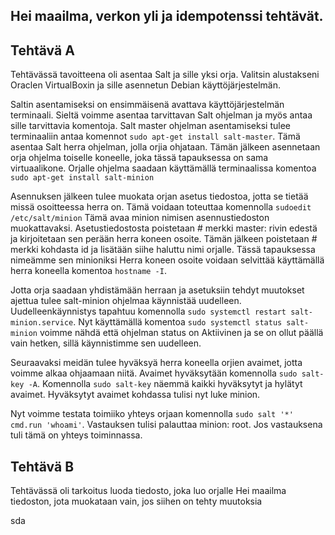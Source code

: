 ## Hei maailma, verkon yli ja idempotenssi tehtävät.

<h2> Tehtävä A </h2>

<p> Tehtävässä tavoitteena oli asentaa Salt ja sille yksi orja. Valitsin alustakseni Oraclen VirtualBoxin ja sille asennetun Debian käyttöjärjestelmän. </p>

Saltin asentamiseksi on ensimmäisenä avattava käyttöjärjestelmän terminaali. Sieltä voimme asentaa tarvittavan Salt ohjelman ja myös antaa sille tarvittavia komentoja. Salt master ohjelman asentamiseksi tulee terminaaliin antaa komennot ``sudo apt-get install salt-master``. Tämä asentaa Salt herra ohjelman, jolla orjia ohjataan. Tämän jälkeen asennetaan orja ohjelma toiselle koneelle, joka tässä tapauksessa on sama virtuaalikone. Orjalle ohjelma saadaan käyttämällä terminaalissa komentoa ``sudo apt-get install salt-minion``

Asennuksen jälkeen tulee muokata orjan asetus tiedostoa, jotta se tietää missä osoitteessa herra on. Tämä voidaan toteuttaa komennolla ``sudoedit /etc/salt/minion``
Tämä avaa minion nimisen asennustiedoston muokattavaksi. Asetustiedostosta poistetaan # merkki master: rivin edestä ja kirjoitetaan sen perään herra koneen osoite.
Tämän jälkeen poistetaan # merkki kohdasta id ja lisätään siihe haluttu nimi orjalle. Tässä tapauksessa nimeämme sen minioniksi
Herra koneen osoite voidaan selvittää käyttämällä herra koneella komentoa ``hostname -I``.

Jotta orja saadaan yhdistämään herraan ja asetuksiin tehdyt muutokset ajettua tulee salt-minion ohjelmaa käynnistää uudelleen. Uudelleenkäynnistys tapahtuu komennolla ``sudo systemctl restart salt-minion.service``. Nyt käyttämällä komentoa ``sudo systemctl status salt-minion`` voimme nähdä että ohjelman status on Aktiivinen ja se on ollut päällä vain hetken, sillä käynnistimme sen uudelleen. 

Seuraavaksi meidän tulee hyväksyä herra koneella orjien avaimet, jotta voimme alkaa ohjaamaan niitä. Avaimet hyväksytään komennolla ``sudo salt-key -A``. Komennolla ``sudo salt-key`` näemmä kaikki hyväksytyt ja hylätyt avaimet. Hyväksytyt avaimet kohdassa tulisi nyt luke minion. 

Nyt voimme testata toimiiko yhteys orjaan komennolla ``sudo salt '*' cmd.run 'whoami'``. Vastauksen tulisi palauttaa minion: root. Jos vastauksena tuli tämä on yhteys toiminnassa.

<h2> Tehtävä B </h2>


Tehtävässä oli tarkoitus luoda tiedosto, joka luo orjalle Hei maailma tiedoston, jota muokataan vain, jos siihen on tehty muutoksia

sda
